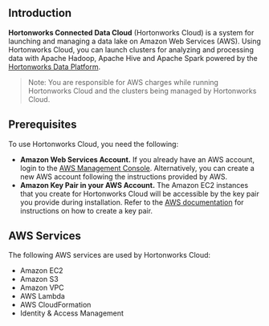 
## Introduction

**Hortonworks Connected Data Cloud** (Hortonworks Cloud) is a system for launching and
managing a data lake on Amazon Web Services (AWS). Using Hortonworks Cloud, you can launch
clusters for analyzing and processing data with Apache Hadoop, Apache Hive and Apache Spark
powered by the <a href="http://hortonworks.com/products/hdp/" target="_blank">Hortonworks Data Platform</a>.

> Note: You are responsible for AWS charges while running Hortonworks Cloud and the clusters
being managed by Hortonworks Cloud.


## Prerequisites

To use Hortonworks Cloud, you need the following:

- **Amazon Web Services Account.** If you already have an AWS account, login to the [AWS
Management Console](http://aws.amazon.com). Alternatively, you can create a new AWS account following the
instructions provided by AWS.
- **Amazon Key Pair in your AWS Account.** The Amazon EC2 instances that you create for Hortonworks Cloud
will be accessible by the key pair you provide during installation. Refer to
the [AWS documentation](http://docs.aws.amazon.com/AWSEC2/latest/UserGuide/ec2-key-pairs.html#having-ec2-create-your-key-pair)
for instructions on how to create a key pair. 

## AWS Services

The following AWS services are used by Hortonworks Cloud:

- Amazon EC2
- Amazon S3
- Amazon VPC
- AWS Lambda
- AWS CloudFormation
- Identity & Access Management